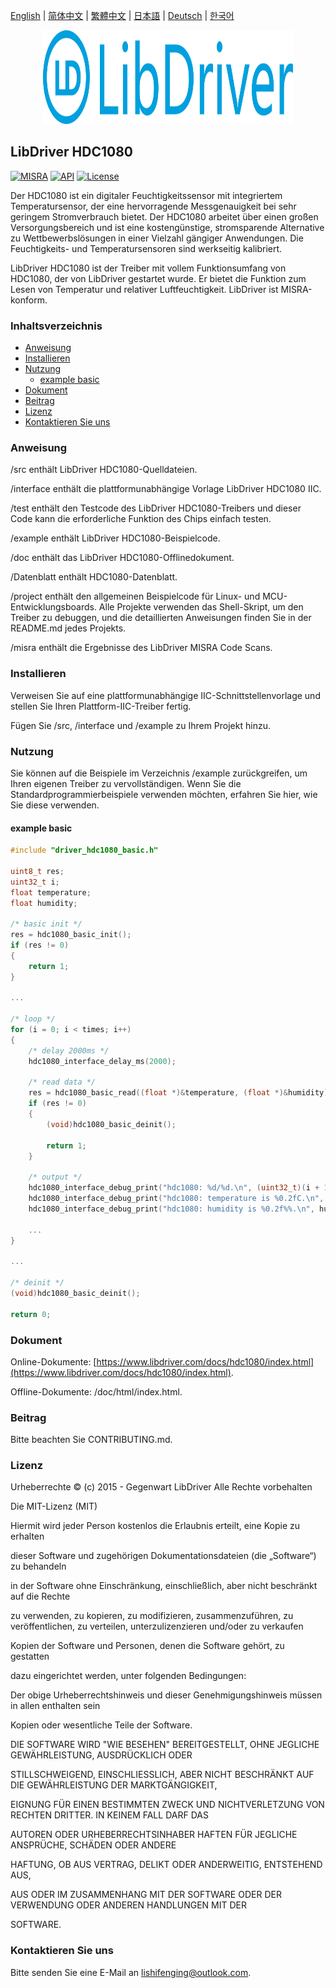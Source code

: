 [English](/README.md) | [ 简体中文](/README_zh-Hans.md) | [繁體中文](/README_zh-Hant.md) | [日本語](/README_ja.md) | [Deutsch](/README_de.md) | [한국어](/README_ko.md)

<div align=center>
<img src="/doc/image/logo.svg" width="400" height="150"/>
</div>

## LibDriver HDC1080
[![MISRA](https://img.shields.io/badge/misra-compliant-brightgreen.svg)](/misra/README.md) [![API](https://img.shields.io/badge/api-reference-blue.svg)](https://www.libdriver.com/docs/hdc1080/index.html) [![License](https://img.shields.io/badge/license-MIT-brightgreen.svg)](/LICENSE) 

Der HDC1080 ist ein digitaler Feuchtigkeitssensor mit integriertem Temperatursensor, der eine hervorragende Messgenauigkeit bei sehr geringem Stromverbrauch bietet. Der HDC1080 arbeitet über einen großen Versorgungsbereich und ist eine kostengünstige, stromsparende Alternative zu Wettbewerbslösungen in einer Vielzahl gängiger Anwendungen. Die Feuchtigkeits- und Temperatursensoren sind werkseitig kalibriert.

LibDriver HDC1080 ist der Treiber mit vollem Funktionsumfang von HDC1080, der von LibDriver gestartet wurde. Er bietet die Funktion zum Lesen von Temperatur und relativer Luftfeuchtigkeit. LibDriver ist MISRA-konform.

### Inhaltsverzeichnis

  - [Anweisung](#Anweisung)
  - [Installieren](#Installieren)
  - [Nutzung](#Nutzung)
    - [example basic](#example-basic)
  - [Dokument](#Dokument)
  - [Beitrag](#Beitrag)
  - [Lizenz](#Lizenz)
  - [Kontaktieren Sie uns](#Kontaktieren-Sie-uns)

### Anweisung

/src enthält LibDriver HDC1080-Quelldateien.

/interface enthält die plattformunabhängige Vorlage LibDriver HDC1080 IIC.

/test enthält den Testcode des LibDriver HDC1080-Treibers und dieser Code kann die erforderliche Funktion des Chips einfach testen.

/example enthält LibDriver HDC1080-Beispielcode.

/doc enthält das LibDriver HDC1080-Offlinedokument.

/Datenblatt enthält HDC1080-Datenblatt.

/project enthält den allgemeinen Beispielcode für Linux- und MCU-Entwicklungsboards. Alle Projekte verwenden das Shell-Skript, um den Treiber zu debuggen, und die detaillierten Anweisungen finden Sie in der README.md jedes Projekts.

/misra enthält die Ergebnisse des LibDriver MISRA Code Scans.

### Installieren

Verweisen Sie auf eine plattformunabhängige IIC-Schnittstellenvorlage und stellen Sie Ihren Plattform-IIC-Treiber fertig.

Fügen Sie /src, /interface und /example zu Ihrem Projekt hinzu.

### Nutzung

Sie können auf die Beispiele im Verzeichnis /example zurückgreifen, um Ihren eigenen Treiber zu vervollständigen. Wenn Sie die Standardprogrammierbeispiele verwenden möchten, erfahren Sie hier, wie Sie diese verwenden.

#### example basic

```C
#include "driver_hdc1080_basic.h"

uint8_t res;
uint32_t i;
float temperature;
float humidity;

/* basic init */
res = hdc1080_basic_init();
if (res != 0)
{
    return 1;
}

...
    
/* loop */
for (i = 0; i < times; i++)
{
    /* delay 2000ms */
    hdc1080_interface_delay_ms(2000);

    /* read data */
    res = hdc1080_basic_read((float *)&temperature, (float *)&humidity);
    if (res != 0)
    {
        (void)hdc1080_basic_deinit();

        return 1;
    }

    /* output */
    hdc1080_interface_debug_print("hdc1080: %d/%d.\n", (uint32_t)(i + 1), (uint32_t)times);
    hdc1080_interface_debug_print("hdc1080: temperature is %0.2fC.\n", temperature);
    hdc1080_interface_debug_print("hdc1080: humidity is %0.2f%%.\n", humidity); 
    
    ...
}

...
    
/* deinit */
(void)hdc1080_basic_deinit();

return 0;
```

### Dokument

Online-Dokumente: [https://www.libdriver.com/docs/hdc1080/index.html](https://www.libdriver.com/docs/hdc1080/index.html).

Offline-Dokumente: /doc/html/index.html.

### Beitrag

Bitte beachten Sie CONTRIBUTING.md.

### Lizenz

Urheberrechte © (c) 2015 - Gegenwart LibDriver Alle Rechte vorbehalten



Die MIT-Lizenz (MIT)



Hiermit wird jeder Person kostenlos die Erlaubnis erteilt, eine Kopie zu erhalten

dieser Software und zugehörigen Dokumentationsdateien (die „Software“) zu behandeln

in der Software ohne Einschränkung, einschließlich, aber nicht beschränkt auf die Rechte

zu verwenden, zu kopieren, zu modifizieren, zusammenzuführen, zu veröffentlichen, zu verteilen, unterzulizenzieren und/oder zu verkaufen

Kopien der Software und Personen, denen die Software gehört, zu gestatten

dazu eingerichtet werden, unter folgenden Bedingungen:



Der obige Urheberrechtshinweis und dieser Genehmigungshinweis müssen in allen enthalten sein

Kopien oder wesentliche Teile der Software.



DIE SOFTWARE WIRD "WIE BESEHEN" BEREITGESTELLT, OHNE JEGLICHE GEWÄHRLEISTUNG, AUSDRÜCKLICH ODER

STILLSCHWEIGEND, EINSCHLIESSLICH, ABER NICHT BESCHRÄNKT AUF DIE GEWÄHRLEISTUNG DER MARKTGÄNGIGKEIT,

EIGNUNG FÜR EINEN BESTIMMTEN ZWECK UND NICHTVERLETZUNG VON RECHTEN DRITTER. IN KEINEM FALL DARF DAS

AUTOREN ODER URHEBERRECHTSINHABER HAFTEN FÜR JEGLICHE ANSPRÜCHE, SCHÄDEN ODER ANDERE

HAFTUNG, OB AUS VERTRAG, DELIKT ODER ANDERWEITIG, ENTSTEHEND AUS,

AUS ODER IM ZUSAMMENHANG MIT DER SOFTWARE ODER DER VERWENDUNG ODER ANDEREN HANDLUNGEN MIT DER

SOFTWARE.

### Kontaktieren Sie uns

Bitte senden Sie eine E-Mail an lishifenging@outlook.com.